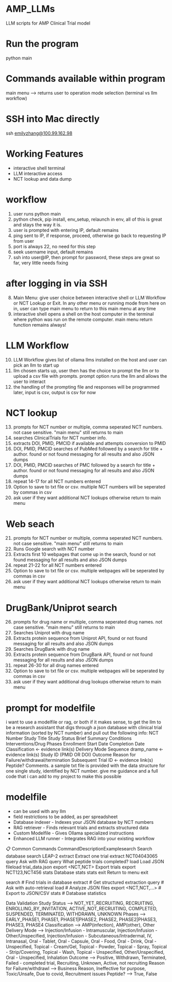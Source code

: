 # AMP_LLMs
LLM scripts for AMP Clinical Trial model

# Run the program
python main

# Commands available within program
main menu --> returns user to operation mode selection (terminal vs llm workflow)

# SSH into Mac directly
ssh emilyzhang@100.99.162.98

# Working Features
- interactive shell terminal
- LLM interactive access
- NCT lookup and data dump

# workflow
1. user runs python main
2. python check, pip install, env_setup, relaunch in env, all of this is great and stays the way it is.
3. user is prompted with entering IP, default remains
4. ping sent to IP, if response, proceed, otherwise go back to requesting IP from user
5. port is always 22, no need for this step
6. seek username input, default remains
7. ssh into user@IP, then prompt for password, these steps are great so far, very little needs fixing

# after logging in via SSH
8. Main Menu: give user choice between interactive shell or LLM Workflow or NCT Lookup or Exit. In any other menu or running mode from here on in, user can type main menu to return to this main menu at any time
9. interactive shell opens a shell on the host computer in the terminal where python was run on the remote computer. main menu return function remains always!

# LLM Workflow
10. LLM Workflow gives list of ollama llms installed on the host and user can pick an llm to start up
11. llm chosen starts up, user then has the choice to prompt the llm or to upload a csv file with prompts. prompt option runs the llm and allows the user to interact
12. the handling of the prompting file and responses will be programmed later, input is csv, output is csv for now

# NCT lookup
13. prompts for NCT number or multiple, comma seperated NCT numbers. not case sensitive. "main menu" still returns to main
14. searches ClinicalTrials for NCT number info. 
15. extracts DOI, PMID, PMCID if available and attempts conversion to PMID
16. DOI, PMID, PMCID searches of PubMed followed by a search for title + author. found or not found messaging for all results and also JSON dumps
17. DOI, PMID, PMCID searches of PMC followed by a search for title + author. found or not found messaging for all results and also JSON dumps
18. repeat 14-17 for all NCT numbers entered
19. Option to save to txt file or csv. multiple NCT numbers will be seperated by commas in csv
20. ask user if they want additional NCT lookups otherwise return to main menu

# Web seach
21. prompts for NCT number or multiple, comma seperated NCT numbers. not case sensitive. "main menu" still returns to main
22. Runs Google search with NCT number
22. Extracts first 10 webpages that come up in the search, found or not found messaging for all results and also JSON dumps
23. repeat 21-22 for all NCT numbers entered
24. Option to save to txt file or csv. multiple webpages will be seperated by commas in csv
25. ask user if they want additional NCT lookups otherwise return to main menu


# DrugBank/Uniprot search
26. prompts for drug name or multiple, comma seperated drug names. not case sensitive. "main menu" still returns to main
27. Searches Uniprot with drug name
28. Extracts protein sequence from Uniprot API,  found or not found messaging for all results and also JSON dumps
29. Searches DrugBank with drug name
30. Extracts protein sequence from DrugBank API,  found or not found messaging for all results and also JSON dumps
31. repeat 26-30 for all drug names entered
32. Option to save to txt file or csv. multiple webpages will be seperated by commas in csv
33. ask user if they want additional drug lookups otherwise return to main menu

# prompt for modelfile
 i want to use a modelfile or rag, or both if it makes sense, to get the llm to be a research assistant that digs through a json database with clinical trial information (sorted by NCT number) and pull out the following info: NCT Number Study Title Study Status Brief Summary Conditions Interventions/Drug Phases Enrollment Start Date Completion Date Classification <- evidence link(s) Delivery Mode Sequence dramp_name <- evidence link(s) Study ID (PMID OR DOI) Outcome Reason for Failure/withdrawal/termination Subsequent Trial ID <- evidence link(s) Peptide? Comments. a sample txt file is provided with the data structure for one single study, identified by NCT number. give me guidance and a full code that i can add to my project to make this possible

 # modelfile
- can be used with any llm
- field restrictions to be added, as per spreadsheet
- Database indexer - Indexes your JSON database by NCT numbers
- RAG retriever - Finds relevant trials and extracts structured data
- Custom Modelfile - Gives Ollama specialized instructions
- Enhanced LLM runner - Integrates RAG into your existing workflow

📋 Common Commands
CommandDescriptionExamplesearch <query>     Search database     search LEAP-2
extract <NCT>   Extract one trial   extract NCT04043065
query <question>    Ask with RAG    query What peptide trials completed?
load <file> Load JSON fileload   trial_data.json
export <NCT,NCT>    Export trials   export NCT123,NCT456
stats   Database stats    stats
exit Return to menu exit

search <query>          # Find trials in database
extract <NCT>           # Get structured extraction
query <question>        # Ask with auto-retrieval
load <file>             # Analyze JSON files
export <NCT,NCT,...>    # Export to JSON/CSV
stats                   # Database statistics

Data Validation
Study Status --> NOT_YET_RECRUITING, RECRUITING, ENROLLING_BY_INVITATION, ACTIVE_NOT_RECRUITING, COMPLETED, SUSPENDED, TERMINATED, WITHDRAWN, UNKNOWN
Phases --> EARLY_PHASE1, PHASE1, PHASE1|PHASE2, PHASE2, PHASE2|PHASE3, PHASE3, PHASE4
Classification --> AMP(infection), AMP(other), Other
Delivery Mode --> Injection/Infusion - Intramuscular, Injection/Infusion - Other/Unspecified, Injection/Infusion - Subcutaneous/Intradermal, IV, Intranasal, Oral - Tablet, Oral - Capsule, Oral - Food, Oral - Drink, Oral - Unspecified, Topical - Cream/Gel, Topical - Powder, Topical - Spray, Topical - Strip/Covering, Topical - Wash, Topical - Unspecified, Other/Unspecified, Oral - Unspecified, Inhalation
Outcome --> Positive, Withdrawn, Terminated, Failed - completed trial, Recruiting, Unknown, Active, not recruiting
Reason for Failure/withdrawl --> Business Reason, Ineffective for purpose, Toxic/Unsafe, Due to covid, Recruitment issues
Peptide? --> True, False


